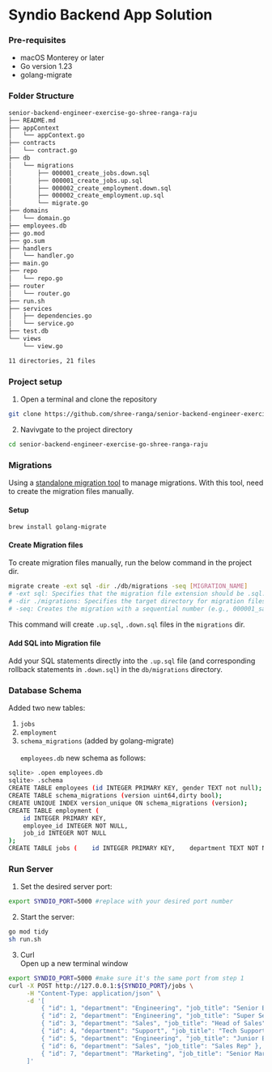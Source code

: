 # Syndio Backend App Solution

### Pre-requisites

- macOS Monterey or later
- Go version 1.23
- golang-migrate

### Folder Structure

```bash
senior-backend-engineer-exercise-go-shree-ranga-raju
├── README.md
├── appContext
│   └── appContext.go
├── contracts
│   └── contract.go
├── db
│   └── migrations
│       ├── 000001_create_jobs.down.sql
│       ├── 000001_create_jobs.up.sql
│       ├── 000002_create_employment.down.sql
│       ├── 000002_create_employment.up.sql
│       └── migrate.go
├── domains
│   └── domain.go
├── employees.db
├── go.mod
├── go.sum
├── handlers
│   └── handler.go
├── main.go
├── repo
│   └── repo.go
├── router
│   └── router.go
├── run.sh
├── services
│   ├── dependencies.go
│   └── service.go
├── test.db
└── views
    └── view.go

11 directories, 21 files
```

### Project setup

1. Open a terminal and clone the repository

```bash
git clone https://github.com/shree-ranga/senior-backend-engineer-exercise-go-shree-ranga-raju.git
```

2. Navivgate to the project directory

```bash
cd senior-backend-engineer-exercise-go-shree-ranga-raju
```

### Migrations

Using a [standalone migration tool](https://github.com/golang-migrate/migrate) to manage migrations.
With this tool, need to create the migration files manually.

#### Setup

```
brew install golang-migrate
```

#### Create Migration files

To create migration files manually, run the below command in the project dir.

```sh
migrate create -ext sql -dir ./db/migrations -seq [MIGRATION_NAME]
# -ext sql: Specifies that the migration file extension should be .sql.
# -dir ./migrations: Specifies the target directory for migration files.
# -seq: Creates the migration with a sequential number (e.g., 000001_sample.up.sql and 000001_sample.down.sql).
```

This command will create `.up.sql`, `.down.sql` files in the `migrations` dir.

#### Add SQL into Migration file

Add your SQL statements directly into the `.up.sql` file (and corresponding rollback statements in `.down.sql`) in the `db/migrations` directory.

### Database Schema

Added two new tables:

1. `jobs`
2. `employment`
3. `schema_migrations` (added by golang-migrate)
   <br><br>
   `employees.db` new schema as follows:

```bash
sqlite> .open employees.db
sqlite> .schema
CREATE TABLE employees (id INTEGER PRIMARY KEY, gender TEXT not null);
CREATE TABLE schema_migrations (version uint64,dirty bool);
CREATE UNIQUE INDEX version_unique ON schema_migrations (version);
CREATE TABLE employment (
    id INTEGER PRIMARY KEY,
    employee_id INTEGER NOT NULL,
    job_id INTEGER NOT NULL
);
CREATE TABLE jobs (    id INTEGER PRIMARY KEY,    department TEXT NOT NULL,    job_title TEXT UNIQUE NOT NULL);
```

### Run Server

1. Set the desired server port:

```bash
export SYNDIO_PORT=5000 #replace with your desired port number
```

2. Start the server:

```bash
go mod tidy
sh run.sh
```

3. Curl <br>
   Open up a new terminal window

```bash
export SYNDIO_PORT=5000 #make sure it's the same port from step 1
curl -X POST http://127.0.0.1:${SYNDIO_PORT}/jobs \
     -H "Content-Type: application/json" \
     -d '[
         { "id": 1, "department": "Engineering", "job_title": "Senior Engineer" },
         { "id": 2, "department": "Engineering", "job_title": "Super Senior Engineer" },
         { "id": 3, "department": "Sales", "job_title": "Head of Sales" },
         { "id": 4, "department": "Support", "job_title": "Tech Support" },
         { "id": 5, "department": "Engineering", "job_title": "Junior Engineer" },
         { "id": 6, "department": "Sales", "job_title": "Sales Rep" },
         { "id": 7, "department": "Marketing", "job_title": "Senior Marketer" }
     ]'
```
